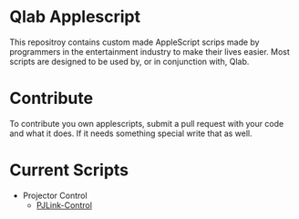 # Qlab Applescript

This repositroy contains custom made AppleScript scrips made by programmers in the entertainment industry to make their lives easier.
Most scripts are designed to be used by, or in conjunction with, Qlab.

# Contribute

To contribute you own applescripts, submit a pull request with your code and what it does. If it needs something special write that as well.

# Current Scripts

- Projector Control
	+ [PJLink-Control](/Projector%20Control/PJLink-Control.applescript)
